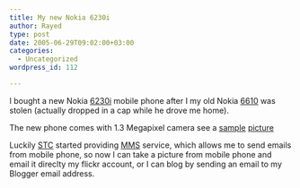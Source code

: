 ```yaml
---
title: My new Nokia 6230i
author: Rayed
type: post
date: 2005-06-29T09:02:00+03:00
categories:
  - Uncategorized
wordpress_id: 112

---
```

<div style="clear:both;"></div>
<p>I bought a new Nokia <a href="http://www.nokiamena.com/english/phones/models/6230i/index.htm">6230i</a> mobile phone after I my old Nokia <a href="http://www.nokiamena.com/english/phones/models/6610/">6610</a> was stolen (actually  dropped in a cap while he drove me home).</p>
<p>The new phone comes with 1.3 Megapixel camera see a <a href="http://flickr.com/photos/rayed/21837927/">sample</a> <a href="http://flickr.com/photos/rayed/21689436/">picture</a></p>
<p>Luckily <a href="http://www.stc.com.sa/">STC</a> started providing <a href="http://www.mms.net.sa/">MMS</a> service, which allows me to send emails from mobile phone, so now I can take a picture from mobile phone and email it direclty my flickr account, or I can blog by sending an email to my Blogger email address.</p>
<div style="clear:both; padding-bottom: 0.25em;"></div>
